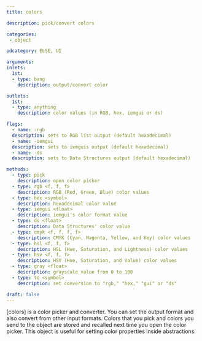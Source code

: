 ```yaml
---
title: colors

description: pick/convert colors

categories:
 - object

pdcategory: ELSE, UI

arguments:
inlets:
  1st:
  - type: bang
    description: output/convert color

outlets:
  1st:
  - type: anything
    description: color values (in RGB, hex, iemgui or ds)

flags:
  - name: -rgb
  description: sets to RGB list output (default hexadecimal)
  - name: -iemgui
  description: sets to iemguis output (default hexadecimal)
  - name: -ds
  description: sets to Data Structures output (default hexadecimal)

methods:
  - type: pick
    description: open color picker
  - type: rgb <f, f, f>
    description: RGB (Red, Green, Blue) color values
  - type: hex <symbol>
    description: hexadecimal color value
  - type: iemgui <float>
    description: iemgui's color format value
  - type: ds <float>
    description: Data Structures' color value
  - type: cmyk <f, f, f, f>
    description: CMYK (Cyan, Magenta, Yellow, and Key) color values
  - type: hsl <f, f, f>
    description: HSL (Hue, Saturation, and Lightness) color values
  - type: hsv <f, f, f>
    description: HSV (Hue, Saturation, and Value) color values
  - type: gray <float>
    description: grayscale value from 0 to 100
  - type: to <symbol>
    description: set conversion to "rgb," "hex," "gui" or "ds"

draft: false
---
```


[colors] is a color picker and converter. You can set the output format and also convert from other input formats. Colors that you pick and colors you send to the object are stored and recalled next time you open the color picker. This object is useful for setting color properties inside abstractions.
